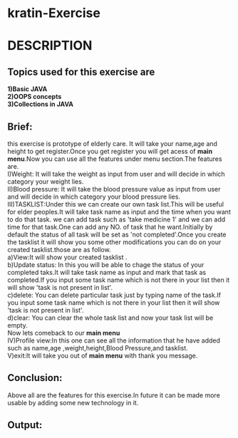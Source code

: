 # kratin-Exercise
# DESCRIPTION
## Topics used for this exercise are <br>
**1)Basic JAVA<br>
2)OOPS concepts<br>
3)Collections in JAVA<br>**
## Brief:<br>
this exercise is prototype of elderly care. It will take your name,age and height to get register.Once you get register you will get acess of **main menu**.Now you can use all the features under menu section.The features are.<br>
I)Weight: It will take the weight as input from user and will decide in which category your weight lies.<br>
II)Blood pressure: It will take the blood pressure value as input from user and will decide in which category your blood pressure lies.<br>
III)TASKLIST:Under this we can create our own task list.This will be useful for elder peoples.It will take task name as input and the time when you want to do that task.
we can add task such as 'take medicine 1' and we can add time for that task.One can add any NO. of task that he want.Initially by default the status of all task will
be set as 'not completed'.Once you create the tasklist it will show you some other modifications you can do on your created tasklist.those are as follow.<br>
a)View:It will show your created tasklist .<br>
b)Update status: In this you will be able to chage the status of your completed taks.It will take task name as input and mark that task as completed.If you input
some task name which is not there in your list then it will show 'task is not present in list'.<br>
c)delete: You can delete particular task just by typing name of the task.If you input some task name which is not there in your list then it will show 'task is not present in list'.<br>
d)clear: You can clear the whole task list and now your task list will be empty.<br>
Now lets comeback to our **main menu**<br>
IV)Profile view:In this one can see all the information that he have added such as name,age ,weight,height,Blood Pressure,and tasklist.<br>
V)exit:It will take you out of **main menu** with thank you message.<br>
## Conclusion: <br>
Above all are the features for this exercise.In future it can be made more usable by adding some new technology in it.
## Output:<br>
